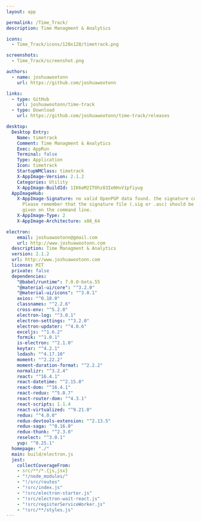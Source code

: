 ```yaml
---
layout: app

permalink: /Time_Track/
description: Time Managment & Analytics

icons:
  - Time_Track/icons/128x128/timetrack.png

screenshots:
  - Time_Track/screenshot.png

authors:
  - name: joshuawootonn
    url: https://github.com/joshuawootonn

links:
  - type: GitHub
    url: joshuawootonn/time-track
  - type: Download
    url: https://github.com/joshuawootonn/time-track/releases

desktop:
  Desktop Entry:
    Name: timetrack
    Comment: Time Managment & Analytics
    Exec: AppRun
    Terminal: false
    Type: Application
    Icon: timetrack
    StartupWMClass: timetrack
    X-AppImage-Version: 2.1.2
    Categories: Utility
    X-AppImage-BuildId: 1IK6eM2ITOhz83Ie0HvV1pfiyug
  AppImageHub:
    X-AppImage-Signature: no valid OpenPGP data found. the signature could not be verified.
      Please remember that the signature file (.sig or .asc) should be the first file
      given on the command line.
    X-AppImage-Type: 2
    X-AppImage-Architecture: x86_64

electron:
    email: joshuawootonn@gmail.com
    url: http://www.joshuawootonn.com
  description: Time Managment & Analytics
  version: 2.1.2
  url: http://www.joshuawootonn.com
  license: MIT
  private: false
  dependencies:
    "@babel/runtime": 7.0.0-beta.55
    "@material-ui/core": "^3.2.0"
    "@material-ui/icons": "^3.0.1"
    axios: "^0.18.0"
    classnames: "^2.2.6"
    cross-env: "^5.2.0"
    electron-log: "^3.0.1"
    electron-settings: "^3.2.0"
    electron-updater: "^4.0.6"
    exceljs: "^1.6.2"
    formik: "^1.0.1"
    is-electron: "^2.1.0"
    keytar: "^4.2.1"
    lodash: "^4.17.10"
    moment: "^2.22.2"
    moment-duration-format: "^2.2.2"
    normalizr: "^3.2.4"
    react: "^16.4.1"
    react-datetime: "^2.15.0"
    react-dom: "^16.4.1"
    react-redux: "^5.0.7"
    react-router-dom: "^4.3.1"
    react-scripts: 1.1.4
    react-virtualized: "^9.21.0"
    redux: "^4.0.0"
    redux-devtools-extension: "^2.13.5"
    redux-saga: "^0.16.0"
    redux-thunk: "^2.3.0"
    reselect: "^3.0.1"
    yup: "^0.25.1"
  homepage: "./"
  main: build/electron.js
  jest:
    collectCoverageFrom:
    - src/**/*.{js,jsx}
    - "!/node_modules/"
    - "!/src/routes"
    - "!src/index.js"
    - "!src/electron-starter.js"
    - "!src/electron-wait-react.js"
    - "!src/registerServiceWorker.js"
    - "!src/**/styles.js"
---
```


